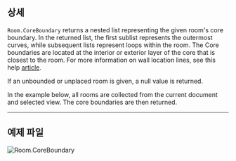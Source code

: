 ## 상세
`Room.CoreBoundary` returns a nested list representing the given room's core boundary. In the returned list, the first sublist represents the outermost curves, while subsequent lists represent loops within the room. The Core boundaries are located at the interior or exterior layer of the core that is closest to the room. For more information on wall location lines, see this help [article](https://help.autodesk.com/view/RVT/2024/ENU/?guid=GUID-0BB62832-36DD-4E06-A9D4-EE98CE0FCF89).

If an unbounded or unplaced room is given, a null value is returned.

In the example below, all rooms are collected from the current document and selected view. The core boundaries are then returned.
___
## 예제 파일

![Room.CoreBoundary](./Revit.Elements.Room.CoreBoundary_img.jpg)
